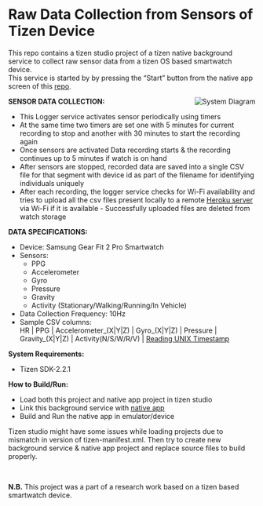 # Raw Data Collection from Sensors of Tizen Device 
This repo contains a tizen studio project of a tizen native background service to collect raw sensor data from a tizen OS based smartwatch device.  
This service is started by by pressing the “Start” button from the native app screen of this [repo](https://github.com/Subangkar/Gear-Fit-2-Sensor-Raw-Data-Sync).  
  
[<img align="right" alt="System Diagram" src="https://i.ibb.co/xqPthDP/image.png" />](https://i.ibb.co/xqPthDP/image.png)  
  
**SENSOR DATA COLLECTION:** 
- This Logger service activates sensor periodically using timers 
- At the same time two timers are set one with 5 minutes for current recording to stop and another with 30 minutes to start the recording again 
- Once sensors are activated Data recording starts & the recording continues up to 5 minutes if watch is on hand 
- After sensors are stopped, recorded data are saved into a single CSV file for that segment with device id as part of the filename for identifying individuals uniquely   
- After each recording, the logger service checks for Wi-Fi availability and tries to upload all the csv files present locally to a remote [Heroku server](http://hr-logger.herokuapp.com/data) via Wi-Fi if it is available - Successfully uploaded files are deleted from watch storage  
  
**DATA SPECIFICATIONS:**
- Device: Samsung Gear Fit 2 Pro Smartwatch
- Sensors:
  - PPG
  - Accelerometer 
  - Gyro 
  - Pressure 
  - Gravity 
  - Activity (Stationary/Walking/Running/In Vehicle) 
- Data Collection Frequency: 10Hz
- Sample CSV columns:  
HR | PPG | Accelerometer_(X|Y|Z) | Gyro_(X|Y|Z) | Pressure | Gravity_(X|Y|Z) | Activity(N/S/W/R/V) | [Reading UNIX Timestamp](https://www.epochconverter.com/)  
  
**System Requirements:**
  - Tizen SDK-2.2.1
  
**How to Build/Run:**
  - Load both this project and native app project in tizen studio
  - Link this background service with [native app](https://github.com/Subangkar/Gear-Fit-2-Sensor-Raw-Data-Sync)
  - Build and Run the native app in emulator/device
  
Tizen studio might have some issues while loading projects due to mismatch in version of tizen-manifest.xml. Then try to create new background service & native app project and replace source files to build properly.
  
<br />
  
**N.B.** This project was a part of a research work based on a tizen based smartwatch device.
